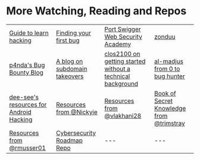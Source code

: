 # More Watching, Reading and Repos

|                                                                                                                                           |                                                                                                                                 |                                                                                                                          |                                                                                                       |
| ----------------------------------------------------------------------------------------------------------------------------------------- | ------------------------------------------------------------------------------------------------------------------------------- | ------------------------------------------------------------------------------------------------------------------------ | ----------------------------------------------------------------------------------------------------- |
| [Guide to learn hacking](https://www.youtube.com/watch?v=2TofunAI6fU)                                                                     | [Finding your first bug](https://portswigger.net/blog/finding-your-first-bug-bounty-hunting-tips-from-the-burp-suite-community) | [Port Swigger Web Security Academy](https://portswigger.net/web-security/learning-path)                                  | [zonduu](https://medium.com/@zonduu/bug-bounty-beginners-guide-683e9d567b9f)                          |
| [p4nda's Bug Bounty Blog](https://enfinlay.github.io/bugbounty/2020/08/15/so-you-wanna-hack.html)                                         | [A blog on subdomain takeovers](https://enfinlay.github.io/sto/ip/domain/bugbounty/2020/09/12/ip-server-domain.html)            | [clos2100 on getting started without a technical background](https://twitter.com/pirateducky/status/1300566000665014275) | [al-madjus from 0 to bug hunter](https://klarsen.net/uncategorized/from-0-to-bug-hunter-my-journey/)  |
| [dee-see's resources for Android Hacking](https://blog.deesee.xyz/android/security/2020/01/13/android-application-hacking-resources.html) | [Resources from @Nickyie](https://github.com/Nickyie/Cybersecurity-Resources)                                                   | [Resources from @vlakhani28](https://github.com/vlakhani28/Cyber-Security-Resources)                                     | [Book of Secret Knowledge from @trimstray](https://github.com/trimstray/the-book-of-secret-knowledge) |
| [Resources from @rmusser01](https://github.com/rmusser01/Infosec\_Reference)                                                              | [Cybersecurity Roadmap Repo](https://github.com/0xTRAW/Cybersecurity-Roadmap)                                                   | ---                                                                                                                      | ---                                                                                                   |
